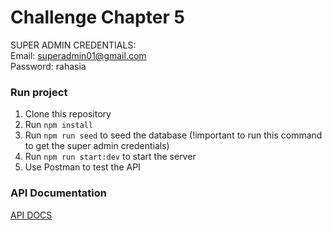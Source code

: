 # Challenge Chapter 5

SUPER ADMIN CREDENTIALS:  
Email: superadmin01@gmail.com  
Password: rahasia

### Run project
1. Clone this repository
2. Run `npm install`
3. Run `npm run seed` to seed the database (!important to run this command to get the super admin credentials)
4. Run `npm run start:dev` to start the server
5. Use Postman to test the API

### API Documentation
[API DOCS](https://documenter.getpostman.com/view/31128661/2sA3BoZX4n)